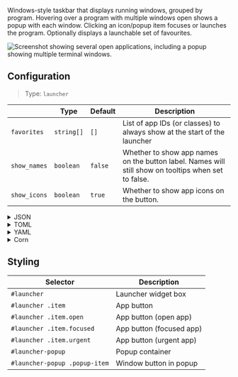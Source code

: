 Windows-style taskbar that displays running windows, grouped by program.
Hovering over a program with multiple windows open shows a popup with each window.
Clicking an icon/popup item focuses or launches the program.
Optionally displays a launchable set of favourites.

![Screenshot showing several open applications, including a popup showing multiple terminal windows.](https://f.jstanger.dev/github/ironbar/launcher.png)

## Configuration

> Type: `launcher`

|              | Type       | Default | Description                                                                                         |
|--------------|------------|---------|-----------------------------------------------------------------------------------------------------|
| `favorites`  | `string[]` | `[]`    | List of app IDs (or classes) to always show at the start of the launcher                            |
| `show_names` | `boolean`  | `false` | Whether to show app names on the button label. Names will still show on tooltips when set to false. |
| `show_icons` | `boolean`  | `true`  | Whether to show app icons on the button.                                                            |

<details>
<summary>JSON</summary>

```json
{
  "start": [
    {
      "type": "launcher",
      "favourites": [
        "firefox",
        "discord"
      ],
      "show_names": false,
      "show_icons": true
    }
  ]
}


```

</details>

<details>
<summary>TOML</summary>

```toml
[[start]]
type = "launcher"
favorites = ["firefox", "discord"]
show_names = false
show_icons = true
```

</details>

<details>
<summary>YAML</summary>

```yaml
start:
  - type: "launcher"
    favorites:
      - firefox
      - discord
    show_names: false
    show_icons: true
```

</details>

<details>
<summary>Corn</summary>

```corn
{
  start = [
    {
      type = "launcher"
      favorites = [ "firefox" "discord" ]
      show_names = false
      show_icons = true

    }
  ]
}
```

</details>

## Styling

| Selector                      | Description              |
|-------------------------------|--------------------------|
| `#launcher`                   | Launcher widget box      |
| `#launcher .item`             | App button               |
| `#launcher .item.open`        | App button (open app)    |
| `#launcher .item.focused`     | App button (focused app) |
| `#launcher .item.urgent`      | App button (urgent app)  |
| `#launcher-popup`             | Popup container          |
| `#launcher-popup .popup-item` | Window button in popup   |
